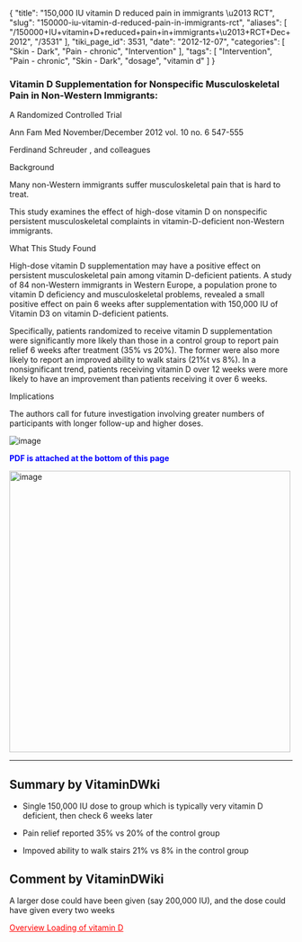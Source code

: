{
    "title": "150,000 IU vitamin D reduced pain in immigrants \u2013 RCT",
    "slug": "150000-iu-vitamin-d-reduced-pain-in-immigrants-rct",
    "aliases": [
        "/150000+IU+vitamin+D+reduced+pain+in+immigrants+\u2013+RCT+Dec+2012",
        "/3531"
    ],
    "tiki_page_id": 3531,
    "date": "2012-12-07",
    "categories": [
        "Skin - Dark",
        "Pain - chronic",
        "Intervention"
    ],
    "tags": [
        "Intervention",
        "Pain - chronic",
        "Skin - Dark",
        "dosage",
        "vitamin d"
    ]
}


### Vitamin D Supplementation for Nonspecific Musculoskeletal Pain in Non-Western Immigrants:   
A Randomized Controlled Trial

Ann Fam Med November/December 2012 vol. 10 no. 6 547-555 

Ferdinand Schreuder , and colleagues

Background 

Many non-Western immigrants suffer musculoskeletal pain that is hard to treat. 

This study examines the effect of high-dose vitamin D on nonspecific persistent musculoskeletal complaints in vitamin-D-deficient non-Western immigrants.

What This Study Found 

High-dose vitamin D supplementation may have a positive effect on persistent musculoskeletal pain among vitamin D-deficient patients. A study of 84 non-Western immigrants in Western Europe, a population prone to vitamin D deficiency and musculoskeletal problems, revealed a small positive effect on pain 6 weeks after supplementation with 150,000 IU of Vitamin D3 on vitamin D-deficient patients. 

Specifically, patients randomized to receive vitamin D supplementation were significantly more likely than those in a control group to report pain relief 6 weeks after treatment (35% vs 20%). The former were also more likely to report an improved ability to walk stairs (21%t vs 8%). In a nonsignificant trend, patients receiving vitamin D over 12 weeks were more likely to have an improvement than patients receiving it over 6 weeks.

Implications

The authors call for future investigation involving greater numbers of participants with longer follow-up and higher doses.

<img src="https://d1bk1kqxc0sym.cloudfront.net/attachments/jpeg/pain.jpg" alt="image">

 **<span style="color:#00F;">PDF is attached at the bottom of this page</span>** 

<img src="https://d1bk1kqxc0sym.cloudfront.net/attachments/jpeg/schreuder.jpg" alt="image" width="500">

---

## Summary by VitaminDWki

* Single 150,000 IU dose to group which is typically very vitamin D deficient, then check 6 weeks later

* Pain relief reported 35% vs 20% of the control group

* Impoved ability to walk stairs 21% vs 8% in the control group

## Comment by VitaminDWiki

A larger dose could have been given (say 200,000 IU), and the dose could have given every two weeks

<a href="/posts/overview-loading-of-vitamin-d" style="color: red; text-decoration: underline;" title="This link has an unknown page_id: 326">Overview Loading of vitamin D</a>